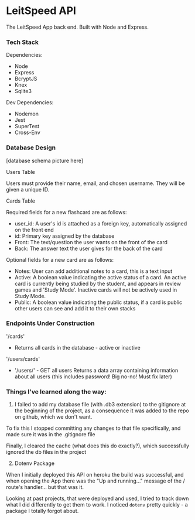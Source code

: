 # LeitSpeed API 
The LeitSpeed App back end. Built with Node and Express.

### Tech Stack 

Dependencies: 
- Node 
- Express 
- BcryptJS
- Knex 
- Sqlite3 

Dev Dependencies:
- Nodemon 
- Jest 
- SuperTest 
- Cross-Env 

### Database Design 

[database schema picture here]

Users Table 

Users must provide their name, email, and chosen username. They will be given a unique ID. 

Cards Table 

Required fields for a new flashcard are as follows:
- user_id: A user's id is attached as a foreign key, automatically assigned on the front end 
- id: Primary key assigned by the database 
- Front: The text/question the user wants on the front of the card
- Back: The answer text the user gives for the back of the card 

Optional fields for a new card are as follows: 
- Notes: User can add additional notes to a card, this is a text input
- Active: A boolean value indicating the active status of a card. An active card is currently being studied by the student, and appears in review games and 'Study Mode'. Inactive cards will not be actively used in Study Mode. 
- Public: A boolean value indicating the public status, if a card is public other users can see and add it to their own stacks


### Endpoints Under Construction 

'/cards' 
- Returns all cards in the database - active or inactive 

'/users/cards'

* '/users/' - GET all users
Returns a data array containing information about all users (this includes password! Big no-no! Must fix later)

### Things I've learned along the way: 

1. I failed to add my database file (with .db3 extension) to the gitignore at the beginning of the project, as a consequence it was added to the repo on github, which we don't want. 

To fix this I stopped committing any changes to that file specifically, and made sure it was in the .gitignore file

Finally, I cleared the cache (what does this do exactly?), which successfully ignored the db files in the project 

2. Dotenv Package 

When I initially deployed this API on heroku the build was successful, and when opening the App there was the "Up and running..." message of the / route's handler... but that was it. 

Looking at past projects, that were deployed and used, I tried to track down what I did differently to get them to work. I noticed `dotenv` pretty quickly - a package I totally forgot about. 